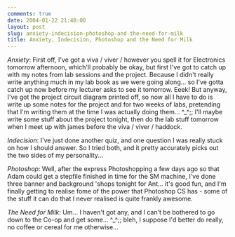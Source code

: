 ```yaml
---
comments: true
date: 2004-01-22 21:40:00
layout: post
slug: anxiety-indecision-photoshop-and-the-need-for-milk
title: Anxiety, Indecision, Photoshop and the Need for Milk
---
```


<i>Anxiety</i>: First off, I've got a viva / viver / however you spell it for Electronics tomorrow afternoon, which'll probably be okay, but first I've got to catch up with my notes from lab sessions and the project.  Because I didn't really write anything much in my lab book as we were going along... so I've gotta catch up now before my lecturer asks to see it tomorrow.  Eeek!  But anyway, I've got the project circuit diagram printed off, so now all I have to do is write up some notes for the project and for two weeks of labs, pretending that I'm writing them at the time I was actually doing them... ^_^;;  I'll maybe write some stuff about the project tonight, then do the lab stuff tomorrow when I meet up with james before the viva / viver / haddock.  

<i>Indecision</i>: I've just done another quiz, and one question I was really stuck on how I should answer.  So I tried both, and it pretty accurately picks out the two sides of my personality...  

<i>Photoshop</i>:  Well, after the express Photoshopping a few days ago so that Adam could get a stepfile finished in time for the SM machine, I've done three banner and background 'shops tonight for Ant...  it's good fun, and I'm finally getting to realise fome of the power that Photoshop CS has - some of the stuff it can do that I never realised is quite frankly awesome.  

<i>The Need for Milk</i>:  Um... I haven't got any, and I can't be bothered to go down to the Co-op and get some... ^_^;; bleh, I suppose I'd better do really, no coffee or cereal for me otherwise...
